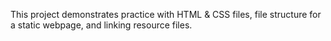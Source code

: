 This project demonstrates practice with HTML & CSS files, file structure for a static webpage, and linking resource files.